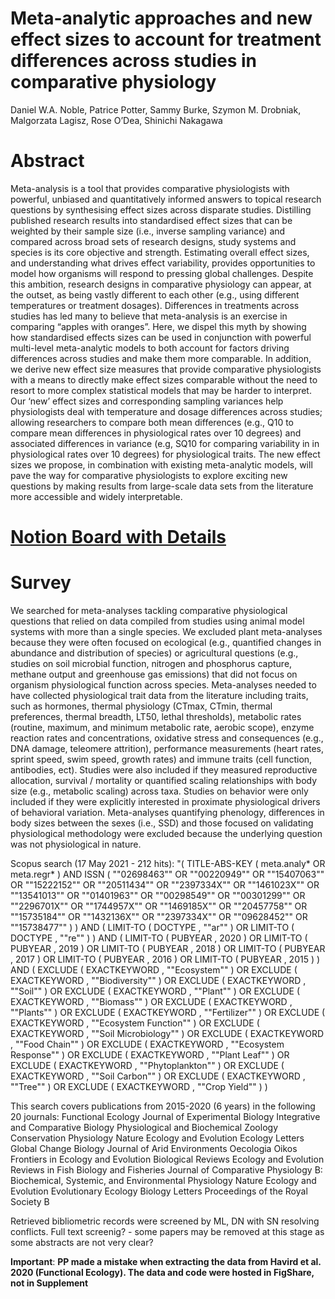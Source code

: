 # Meta-analytic approaches and new effect sizes to account for treatment differences across studies in comparative physiology

Daniel W.A. Noble, Patrice Potter, Sammy Burke, Szymon M. Drobniak, Malgorzata Lagisz, Rose O’Dea, Shinichi Nakagawa

# **Abstract**

Meta-analysis is a tool that provides comparative physiologists with powerful, unbiased and quantitatively informed answers to topical research questions by synthesising effect sizes across disparate studies. Distilling published research results into standardised effect sizes that can be weighted by their sample size (i.e., inverse sampling variance) and compared across broad sets of research designs, study systems and species is its core objective and strength. Estimating overall effect sizes, and understanding what drives effect variability, provides opportunities to model how organisms will respond to pressing global challenges. Despite this ambition, research designs in comparative physiology can appear, at the outset, as being vastly different to each other (e.g., using different temperatures or treatment dosages). Differences in treatments across studies has led many to believe that meta-analysis is an exercise in comparing “apples with oranges”. Here, we dispel this myth by showing how standardised effects sizes can be used in conjunction with powerful multi-level meta-analytic models to both account for factors driving differences across studies and make them more comparable. In addition, we derive new effect size measures that provide comparative physiologists with a means to directly make effect sizes comparable without the need to resort to more complex statistical models that may be harder to interpret. Our ‘new’ effect sizes and corresponding sampling variances help physiologists deal with temperature and dosage differences across studies; allowing researchers to compare both mean differences (e.g., Q10 to compare mean differences in physiological rates over 10 degrees) and associated differences in variance (e.g, SQ10 for comparing variability in in physiological rates over 10 degrees) for physiological traits. The new effect sizes we propose, in combination with existing meta-analytic models, will pave the way for comparative physiologists to explore exciting new questions by making results from large-scale data sets from the literature more accessible and widely interpretable.

# [Notion Board with Details](https://www.notion.so/Meta-physiology-Literature-Survey-c2336e25a70a4264907cf05613cf2825)

# **Survey**
We searched for meta-analyses tackling comparative physiological questions that relied on data compiled from studies using animal model systems with more than a single species. We excluded plant meta-analyses because they were often focused on ecological (e.g., quantified changes in abundance and distribution of species) or agricultural questions (e.g., studies on soil microbial function, nitrogen and phosphorus capture, methane output and greenhouse gas emissions) that did not focus on organism physiological function across species. Meta-analyses needed to have collected physiological trait data from the literature including traits, such as hormones, thermal physiology (CTmax, CTmin, thermal preferences, thermal breadth, LT50, lethal thresholds), metabolic rates (routine, maximum, and minimum metabolic rate, aerobic scope), enzyme reaction rates and concentrations, oxidative stress and consequences (e.g., DNA damage, teleomere attrition), performance measurements (heart rates, sprint speed, swim speed, growth rates) and immune traits (cell function, antibodies, ect). Studies were also included if they measured reproductive allocation, survival / mortality or quantified scaling relationships with body size (e.g., metabolic scaling) across taxa. Studies on behavior were only included if they were explicitly interested in proximate physiological drivers of behavioral variation. Meta-analyses quantifying phenology, differences in body sizes between the sexes (i.e., SSD) and those focused on validating physiological methodology were excluded because the underlying question was not physiological in nature.

Scopus search (17 May 2021 - 212 hits):
"( TITLE-ABS-KEY ( meta.analy*  OR  meta.regr* )  AND  ISSN ( ""02698463""  OR  ""00220949""  OR  ""15407063""  OR  ""15222152""  OR  ""20511434""  OR  ""2397334X""  OR  ""1461023X""  OR  ""13541013""  OR  ""01401963""  OR  ""00298549""  OR  ""00301299""  OR  ""2296701X""  OR  ""1744957X""  OR  ""1469185X""  OR  ""20457758""  OR  ""15735184""  OR  ""1432136X""  OR  ""2397334X""  OR  ""09628452""  OR  ""15738477"" ) )  AND  ( LIMIT-TO ( DOCTYPE ,  ""ar"" )  OR  LIMIT-TO ( DOCTYPE ,  ""re"" ) )  AND  ( LIMIT-TO ( PUBYEAR ,  2020 )  OR  LIMIT-TO ( PUBYEAR ,  2019 )  OR  LIMIT-TO ( PUBYEAR ,  2018 )  OR  LIMIT-TO ( PUBYEAR ,  2017 )  OR  LIMIT-TO ( PUBYEAR ,  2016 )  OR  LIMIT-TO ( PUBYEAR ,  2015 ) )  AND  ( EXCLUDE ( EXACTKEYWORD ,  ""Ecosystem"" )  OR  EXCLUDE ( EXACTKEYWORD ,  ""Biodiversity"" )  OR  EXCLUDE ( EXACTKEYWORD ,  ""Soil"" )  OR  EXCLUDE ( EXACTKEYWORD ,  ""Plant"" )  OR  EXCLUDE ( EXACTKEYWORD ,  ""Biomass"" )  OR  EXCLUDE ( EXACTKEYWORD ,  ""Plants"" )  OR  EXCLUDE ( EXACTKEYWORD ,  ""Fertilizer"" )  OR  EXCLUDE ( EXACTKEYWORD ,  ""Ecosystem Function"" )  OR  EXCLUDE ( EXACTKEYWORD ,  ""Soil Microbiology"" )  OR  EXCLUDE ( EXACTKEYWORD ,  ""Food Chain"" )  OR  EXCLUDE ( EXACTKEYWORD ,  ""Ecosystem Response"" )  OR  EXCLUDE ( EXACTKEYWORD ,  ""Plant Leaf"" )  OR  EXCLUDE ( EXACTKEYWORD ,  ""Phytoplankton"" )  OR  EXCLUDE ( EXACTKEYWORD ,  ""Soil Carbon"" )  OR  EXCLUDE ( EXACTKEYWORD ,  ""Tree"" )  OR  EXCLUDE ( EXACTKEYWORD ,  ""Crop Yield"" ) )

This search covers publications from 2015-2020 (6 years) in the following 20 journals:
Functional Ecology
Journal of Experimental Biology
Integrative and Comparative Biology
Physiological and Biochemical Zoology
Conservation Physiology
Nature Ecology and Evolution
Ecology Letters
Global Change Biology
Journal of Arid Environments
Oecologia
Oikos
Frontiers in Ecology and Evolution
Biological Reviews
Ecology and Evolution
Reviews in Fish Biology and Fisheries
Journal of Comparative Physiology B: Biochemical, Systemic, and Environmental Physiology
Nature Ecology and Evolution
Evolutionary Ecology
Biology Letters
Proceedings of the Royal Society B

Retrieved bibliometric records were screened by ML, DN with SN resolving conflicts.
Full text screenig? - some papers may be removed at this stage as some abstracts are not very clear?


**Important**: **PP made a mistake when extracting the data from Havird et al. 2020 (Functional Ecology). The data and code were hosted in FigShare,  not in Supplement** 
